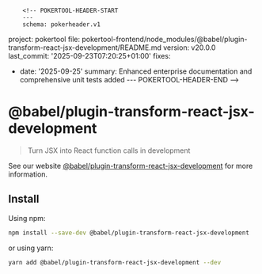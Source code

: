         <!-- POKERTOOL-HEADER-START
        ---
        schema: pokerheader.v1
project: pokertool
file: pokertool-frontend/node_modules/@babel/plugin-transform-react-jsx-development/README.md
version: v20.0.0
last_commit: '2025-09-23T07:20:25+01:00'
fixes:
- date: '2025-09-25'
  summary: Enhanced enterprise documentation and comprehensive unit tests added
        ---
        POKERTOOL-HEADER-END -->
# @babel/plugin-transform-react-jsx-development

> Turn JSX into React function calls in development

See our website [@babel/plugin-transform-react-jsx-development](https://babeljs.io/docs/babel-plugin-transform-react-jsx-development) for more information.

## Install

Using npm:

```sh
npm install --save-dev @babel/plugin-transform-react-jsx-development
```

or using yarn:

```sh
yarn add @babel/plugin-transform-react-jsx-development --dev
```

